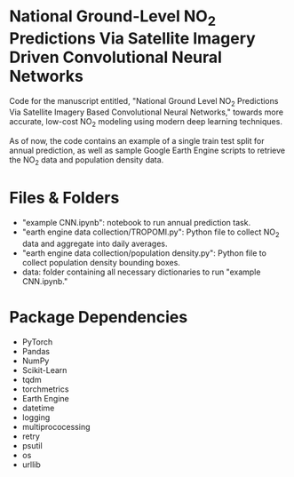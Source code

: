 # National Ground-Level NO<sub>2</sub> Predictions Via Satellite Imagery Driven Convolutional Neural Networks

Code for the manuscript entitled, "National Ground Level NO<sub>2</sub> Predictions Via Satellite Imagery Based Convolutional Neural Networks," towards more accurate, low-cost NO<sub>2</sub> modeling using modern deep learning techniques.

As of now, the code contains an example of a single train test split for annual prediction, as well as sample Google Earth Engine scripts to retrieve the NO<sub>2</sub> data and population density data.

# Files & Folders

- "example CNN.ipynb": notebook to run annual prediction task.
- "earth engine data collection/TROPOMI.py": Python file to collect NO<sub>2</sub> data and aggregate into daily averages.
- "earth engine data collection/population density.py": Python file to collect population density bounding boxes.
- data: folder containing all necessary dictionaries to run "example CNN.ipynb."

# Package Dependencies

- PyTorch
- Pandas
- NumPy
- Scikit-Learn
- tqdm
- torchmetrics
- Earth Engine
- datetime
- logging
- multiprococessing
- retry
- psutil
- os
- urllib
